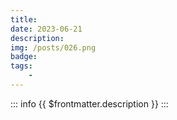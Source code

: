 ```yaml
---
title: 
date: 2023-06-21
description: 
img: /posts/026.png
badge: 
tags:
    - 
---
```


::: info
{{ $frontmatter.description }}
:::